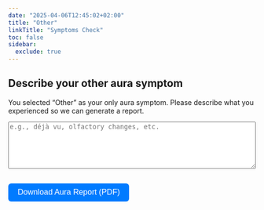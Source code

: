 ```yaml
---
date: "2025-04-06T12:45:02+02:00"
title: "Other"
linkTitle: "Symptoms Check"
toc: false
sidebar:
  exclude: true
---
```


<h2>Describe your other aura symptom</h2>
<p>You selected “Other” as your only aura symptom. Please describe what you experienced so we can generate a report.</p>

<textarea id="otherDescription" rows="6" style="width: 100%;" placeholder="e.g., déjà vu, olfactory changes, etc."></textarea>

<button id="generatePdfBtn" class="btn">Download Aura Report (PDF)</button>

<!-- Required JS dependencies -->
<script src="https://cdnjs.cloudflare.com/ajax/libs/jspdf/2.5.1/jspdf.umd.min.js"></script>
<script src="/js/generateAuraReport.js"></script>

<script>
  document.getElementById("generatePdfBtn").addEventListener("click", async () => {
    const desc = document.getElementById("otherDescription").value;

    const data = {
      flowType: "other-only",
      modalities: ["other"],
      otherDescription: desc
    };

    await generateAuraReport("other-only", data);
  });
</script>

<style>
  .btn {
    margin-top: 1rem;
    padding: 0.6rem 1.2rem;
    font-size: 1rem;
    border: none;
    border-radius: 6px;
    cursor: pointer;
    background-color: #007bff;
    color: white;
  }

  .btn:hover {
    background-color: #0056b3;
  }
</style>
